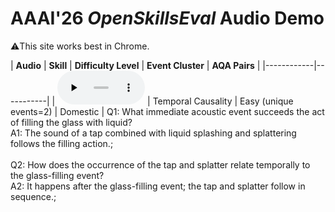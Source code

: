 # AAAI'26 *OpenSkillsEval* Audio Demo
⚠️This site works best in Chrome.

| **Audio** | **Skill** | **Difficulty Level** | **Event Cluster** | **AQA Pairs** |
|------------|-----------|
| <audio controls preload="none" src="audio/tc_synth_num2_domestic_soundscape_000001.mp3"></audio> | Temporal Causality | Easy (unique events=2) | Domestic | Q1: What immediate acoustic event succeeds the act of filling the glass with liquid?<br /> A1: The sound of a tap combined with liquid splashing and splattering follows the filling action.;<br /><br /> Q2: How does the occurrence of the tap and splatter relate temporally to the glass-filling event?<br /> A2: It happens after the glass-filling event; the tap and splatter follow in sequence.;


<style>
table {
  width: 100%;
  table-layout: fixed;
}
audio {
  width: 140px;
}
th:nth-child(1), td:nth-child(1) { width: 140px; }   /* Audio */
th:nth-child(2), td:nth-child(2) { width: 140px; }   /* Skill */
th:nth-child(3), td:nth-child(3) { width: 140px; }   /* Difficulty */
th:nth-child(4), td:nth-child(4) { width: 140px; }   /* Cluster */
td:nth-child(5) { word-wrap: break-word; }           /* AQA column auto expands */
</style>
